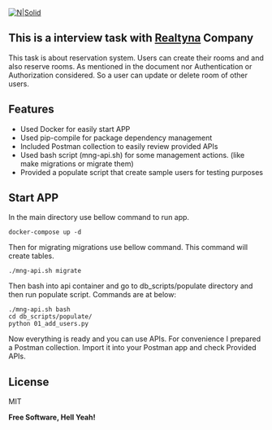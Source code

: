 [![N|Solid](https://realtyna.com/wp-content/uploads/2019/05/logo.png)](https://realtyna.com/)

## This is a interview task with [Realtyna](https://realtyna.com/) Company


This task is about reservation system. Users can create their rooms and and also reserve rooms. As mentioned in the document nor Authentication or Authorization considered. So a user can update or delete room of other users.

## Features

- Used Docker for easily start APP
- Used pip-compile for package dependency management
- Included Postman collection to easily review provided APIs
- Used bash script (mng-api.sh) for some management actions. (like make migrations or migrate them)
- Provided a populate script that create sample users for testing purposes


## Start APP

In the main directory use bellow command to run app.
```
docker-compose up -d
```
Then for migrating migrations use bellow command. This command will create tables.
```
./mng-api.sh migrate
```
Then bash into api container and go to db_scripts/populate directory and then run populate script. Commands are at below:
```
./mng-api.sh bash
cd db_scripts/populate/
python 01_add_users.py
```
Now everything is ready and you can use APIs. For convenience I prepared a Postman collection. Import it into your Postman app and check Provided APIs.

## License

MIT

**Free Software, Hell Yeah!**
